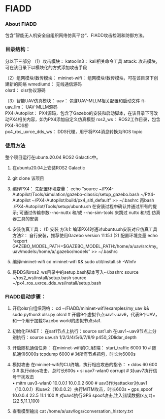 ﻿# FIADD


### About FIADD
包含”智能无人机安全自组织网络仿真平台“、FIADD攻击检测和防御方法。


### 目录结构：
分以下三部分
（1）攻击模块：
katoolin3：		kali相关命令工具
attack:		攻击模块，可在该目录下以模块化的方式添加攻击手段 
     
（2）组网模块/数传模块：
mininet-wifi：	组网模块/数传模块，可在该目录下创建新的网络
wmediumd：		无线通信源码   
olsrd：		olsr协议源码   
   
（3）智能UAV仿真模块：
uav：			包含UAV-MLLM相关配置和启动文件
ft-uav_llm：		UAV-MLLM源码              
PX4-Autopilot：	PX4源码，包含了Gazebo的安装和启动脚本，在该目录下可改动PX4相关内容，如为PX4添加自定义仿真模型
ros2_ws：		ROS2工作目录，包含PX4-ROS桥		
px4_ros_uxrce_dds_ws：	DDS代理，用于将PX4消息转换为ROS topic


### 使用方法
整个项目运行在ubuntu20.04 ROS2 Galactic中。
1. 在ubuntu20.04上安装ROS2 Galactic
2. git clone 该项目
3. 编译PX4：
先配置环境变量：
echo “source ~/PX4-Autopilot/Tools/simulation/gazebo-classic/setup_gazebo.bash ~/PX4-Autopilot ~/PX4-Autopilot/build/px4_sitl_default” >> ~/.bashrc
再bash ./PX4-Autopilot/Tools/setup/ubuntu.sh
	在安装过程中确认并通过所有的提示;
	可通过传输参数--no-nuttx 和/或 --no-sim-tools 来跳过 nuttx 和/或 仿真器工具的安装
4. 安装仿真工具：
(1) 安装
方法1:  编译PX4时通过ubuntu.sh安装对应仿真工具
方法2：  自行安装，推荐使用Gazebo version 11.15.1
(2) 配置环境变量
echo “export GAZEBO_MODEL_PATH=$GAZEBO_MODEL_PATH:/home/a/uav/src/my_uav/models:/home/a/.gazebo/models” >> ~/.bashrc 

5. 编译mininet-wifi
cd mininet-wifi  && sudo util/install.sh -Wlnfv  

6. 将DDS和ros2_ws目录中的setup.bash脚本写入~/.bashrc
source ~/ros2_ws/install/setup.bash
source ~/px4_ros_uxrce_dds_ws/install/setup.bash

### FIADD启动步骤：
1. 开启olsr自组织网络：
cd ~/FIADD/mininet-wifi/examples/my_uav && sudo python3 olsr.py olsrd  # 开启9个虚拟节点uav1~uav9，代表9个UAV，和一个用于加载Gazebo world的虚拟节点sta1.

3. 初始化FANET：
在sat1节点上执行：source sat1.sh
在uav1~uav9节点上分别执行：source uav.sh 1/2/3/4/5/6/7/8/9 p450_2Dlidar_depth

4. 开启随机通信任务：
在mininet-wifi的CLI终端：
start_traffic 6000 10  	# 随机通信6000s
tcpdump 6000 		# 对所有节点抓包，时长为6000s

5. 模拟攻击
在mininet-wifi的CLI终端，执行相应攻击的指令：
    • ddos 60 600 0		# 执行ddos攻击，总时长600s 
    • si uav7-wlan0 corrupt	# 对uav7执行信号干扰攻击   
    • mitm uav3-wlan0 10.0.0.1 10.0.0.2 600	# uav3作为attacker对uav1（10.0.0.1）和uav2（10.0.0.2）执行MITM攻击，时长600s
    • gps_spoof 10.0.0.4  22.5 11.1 100  # 对uav4执行GPS spoof攻击,注入错误数据(x,y,z)=(22.5,11.1,100)

6. 查看模型输出
cat /home/a/uav/logs/conversation_history.txt



















